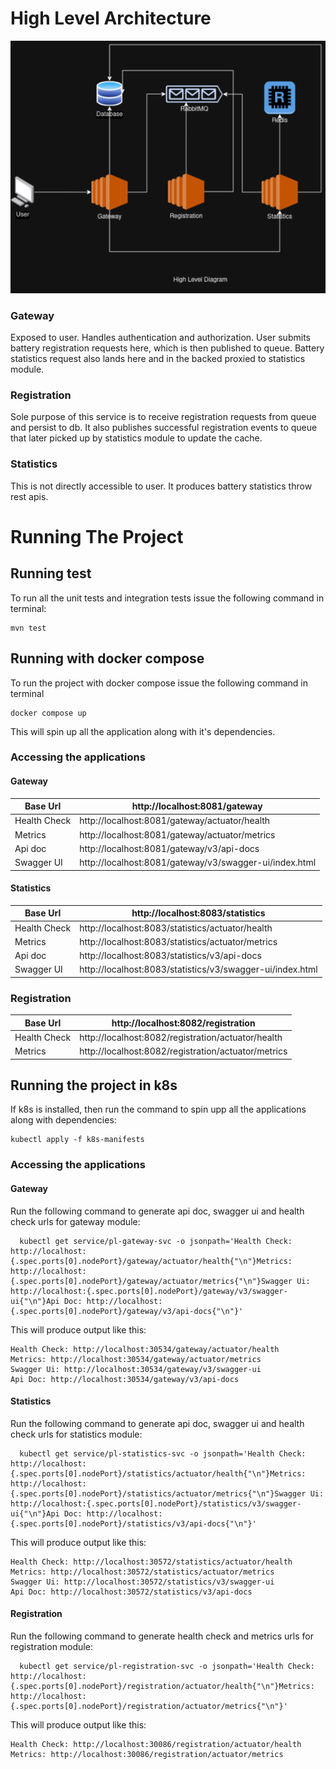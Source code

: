 # High Level Architecture
![](hld.png)

### Gateway
Exposed to user. Handles authentication and authorization. User submits battery registration requests here, which is
then published to queue. Battery statistics request also lands here and in the backed proxied to statistics module.

### Registration
Sole purpose of this service is to receive registration requests from queue and persist to db. It also publishes 
successful registration events to queue that later picked up by statistics module to update the cache.

### Statistics
This is not directly accessible to user. It produces battery statistics throw rest apis.

# Running The Project

## Running test

To run all the unit tests and integration tests issue the following command in terminal:
```shell
mvn test
```

## Running with docker compose

To run the project with docker compose issue the following command in terminal
```shell
docker compose up
```

This will spin up all the application along with it's dependencies.

### Accessing the applications

#### Gateway

| Base Url     | http://localhost:8081/gateway                  |
|--------------|------------------------------------------------|
| Health Check | http://localhost:8081/gateway/actuator/health  |
| Metrics      | http://localhost:8081/gateway/actuator/metrics |  |
| Api doc      |      http://localhost:8081/gateway/v3/api-docs                                          |
| Swagger UI   |     http://localhost:8081/gateway/v3/swagger-ui/index.html                                                                                    |

#### Statistics

| Base Url     | http://localhost:8083/statistics |
|--------------|--------|
| Health Check | http://localhost:8083/statistics/actuator/health |
| Metrics      | http://localhost:8083/statistics/actuator/metrics       |  |
| Api doc      | http://localhost:8083/statistics/v3/api-docs |
| Swagger UI   | http://localhost:8083/statistics/v3/swagger-ui/index.html |

### Registration

| Base Url     | http://localhost:8082/registration                |
|--------------|---------------------------------------------------|
| Health Check | http://localhost:8082/registration/actuator/health  |
| Metrics      | http://localhost:8082/registration/actuator/metrics |  |

## Running the project in k8s

If k8s is installed, then run the command to spin upp all the applications along with dependencies:
```shell
kubectl apply -f k8s-manifests 
```

### Accessing the applications
#### Gateway
Run the following command to generate api doc, swagger ui and health check urls for gateway module:
```shell
  kubectl get service/pl-gateway-svc -o jsonpath='Health Check: http://localhost:{.spec.ports[0].nodePort}/gateway/actuator/health{"\n"}Metrics: http://localhost:{.spec.ports[0].nodePort}/gateway/actuator/metrics{"\n"}Swagger Ui: http://localhost:{.spec.ports[0].nodePort}/gateway/v3/swagger-ui{"\n"}Api Doc: http://localhost:{.spec.ports[0].nodePort}/gateway/v3/api-docs{"\n"}'
```
This will produce output like this:
```
Health Check: http://localhost:30534/gateway/actuator/health
Metrics: http://localhost:30534/gateway/actuator/metrics
Swagger Ui: http://localhost:30534/gateway/v3/swagger-ui
Api Doc: http://localhost:30534/gateway/v3/api-docs

```
#### Statistics
Run the following command to generate api doc, swagger ui and health check urls for statistics module:
```shell
  kubectl get service/pl-statistics-svc -o jsonpath='Health Check: http://localhost:{.spec.ports[0].nodePort}/statistics/actuator/health{"\n"}Metrics: http://localhost:{.spec.ports[0].nodePort}/statistics/actuator/metrics{"\n"}Swagger Ui: http://localhost:{.spec.ports[0].nodePort}/statistics/v3/swagger-ui{"\n"}Api Doc: http://localhost:{.spec.ports[0].nodePort}/statistics/v3/api-docs{"\n"}'
```
This will produce output like this:
```
Health Check: http://localhost:30572/statistics/actuator/health
Metrics: http://localhost:30572/statistics/actuator/metrics
Swagger Ui: http://localhost:30572/statistics/v3/swagger-ui
Api Doc: http://localhost:30572/statistics/v3/api-docs
```

#### Registration
Run the following command to generate health check and metrics urls for registration module:
```shell
  kubectl get service/pl-registration-svc -o jsonpath='Health Check: http://localhost:{.spec.ports[0].nodePort}/registration/actuator/health{"\n"}Metrics: http://localhost:{.spec.ports[0].nodePort}/registration/actuator/metrics{"\n"}'
```
This will produce output like this:
```
Health Check: http://localhost:30086/registration/actuator/health
Metrics: http://localhost:30086/registration/actuator/metrics
```